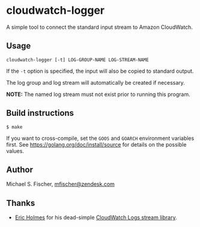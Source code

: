 cloudwatch-logger
=================
A simple tool to connect the standard input stream to Amazon CloudWatch.

Usage
-----
```
cloudwatch-logger [-t] LOG-GROUP-NAME LOG-STREAM-NAME
```

If the `-t` option is specified, the input will also be copied to standard
output.

The log group and log stream will automatically be created if necessary.

**NOTE:** The named log stream must not exist prior to running this program.

Build instructions
------------------
```
$ make
```

If you want to cross-compile, set the `GOOS` and `GOARCH` environment variables
first.  See https://golang.org/doc/install/source for details on the possible
values.

Author
------
Michael S. Fischer, <mfischer@zendesk.com>

Thanks
------
* [Eric Holmes](https://github.com/ejholmes) for his dead-simple [CloudWatch
  Logs stream library](https://github.com/ejholmes/cloudwatch).
